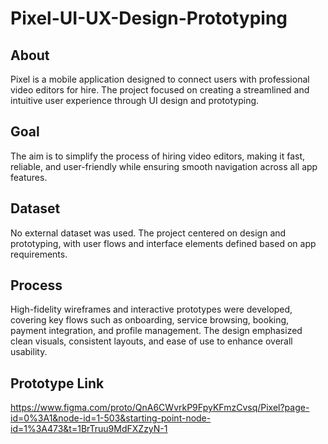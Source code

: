 # Pixel-UI-UX-Design-Prototyping

## About
Pixel is a mobile application designed to connect users with professional video editors for hire. The project focused on creating a streamlined and intuitive user experience through UI design and prototyping.

## Goal
The aim is to simplify the process of hiring video editors, making it fast, reliable, and user-friendly while ensuring smooth navigation across all app features.

## Dataset
No external dataset was used. The project centered on design and prototyping, with user flows and interface elements defined based on app requirements.

## Process
High-fidelity wireframes and interactive prototypes were developed, covering key flows such as onboarding, service browsing, booking, payment integration, and profile management. The design emphasized clean visuals, consistent layouts, and ease of use to enhance overall usability.

## Prototype Link
https://www.figma.com/proto/QnA6CWvrkP9FpyKFmzCvsq/Pixel?page-id=0%3A1&node-id=1-503&starting-point-node-id=1%3A473&t=1BrTruu9MdFXZzyN-1

